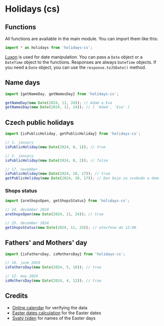 # Holidays (cs)

## Functions

All functions are available in the main module. You can import them like this:

```javascript
import * as holidays from 'holidays-cs';
```

[Luxon](https://moment.github.io/luxon/) is used for date manipulation.
You can pass a `Date` object or a `DateTime` object to the functions.
Responses are always `DateTime` objects. If you need a `Date` object,
you can use the `response.toJSDate()` method.

## Name days

```javascript
import {getNameDay, getNamesDay} from 'holidays-cs';

getNameDay(new Date(2024, 11, 24)); // Adam a Eva
getNamesDay(new Date(2024, 11, 24)); // [ 'Adam', 'Eva' ]
```

## Czech public holidays

```javascript
import {isPublicHoliday, getPublicHoliday} from 'holidays-cs';

// 1. january
isPublicHoliday(new Date(2024, 0, 1)); // true

// 2. january
isPublicHoliday(new Date(2024, 0, 2)); // false

// 17. november
isPublicHoliday(new Date(2024, 10, 17)); // true
getPublicHoliday(new Date(2024, 10, 17)); // Den boje za svobodu a demokracii (1939 a 1989)
```

### Shops status

```javascript
import {areShopsOpen, getShopsStatus} from 'holidays-cs';

// 24. december 2024
areShopsOpen(new Date(2024, 11, 24)); // true

// 25. december 2024
getShopsStatus(new Date(2024, 11, 25)); // otevřeno do 12:00
```

## Fathers' and Mothers' day

```javascript
import {isFathersDay, isMothersDay} from 'holidays-cs';

// 16. june 2024
isFathersDay(new Date(2024, 5, 16)); // true

// 12. may 2024
isMothersDay(new Date(2024, 4, 12)); // true
```

## Credits

- [Online calendar](https://calendar.center/) for verifying the data
- [Easter dates calculation](https://github.com/paulzag/ZagZ-iCalendars) for the Easter dates
- [Svatý týden](https://cs.wikipedia.org/wiki/Svat%C3%BD_t%C3%BDden) for names of the Easter days